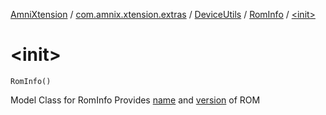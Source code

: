 [AmniXtension](../../../index.md) / [com.amnix.xtension.extras](../../index.md) / [DeviceUtils](../index.md) / [RomInfo](index.md) / [&lt;init&gt;](./-init-.md)

# &lt;init&gt;

`RomInfo()`

Model Class for RomInfo Provides [name](name.md) and [version](version.md) of ROM

